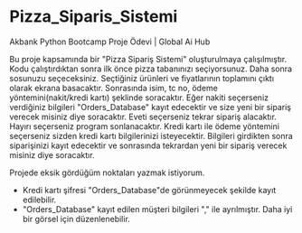 # Pizza_Siparis_Sistemi
Akbank Python Bootcamp Proje Ödevi | Global Ai Hub


Bu proje kapsamında bir "Pizza Sipariş Sistemi" oluşturulmaya çalışılmıştır. Kodu çalıştırdıktan sonra ilk önce pizza tabanınızı seçiyorsunuz. Daha sonra sosunuzu seçeceksiniz. Seçtiğiniz ürünleri ve fiyatlarının toplamını çıktı olarak ekrana basacaktır. Sonrasında isim, tc no, ödeme yöntemini(nakit/kredi kartı) şeklinde soracaktır. Eğer nakiti seçerseniz verdiğiniz bilgileri "Orders_Database" kayıt edecektir ve size yeni bir sipariş verecek misiniz diye soracaktır. Eveti seçerseniz tekrar sipariş alacaktır. Hayırı seçerseniz program sonlanacaktır. Kredi kartı ile ödeme yöntemini seçerseniz sizden kredi kartı bilgilerinizi isteyecektir. Bilgileri girdikten sonra siparişinizi kayıt edecektir ve sonrasında tekrardan yeni bir sipariş verecek misiniz diye soracaktır.

Projede eksik gördüğüm noktaları yazmak istiyorum.
- Kredi kartı şifresi "Orders_Database"de görünmeyecek şekilde kayıt edilebilir.
- "Orders_Database" kayıt edilen müşteri bilgileri "," ile ayrılmıştır. Daha iyi bir görsel için düzenlenebilir.
